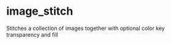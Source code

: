 # image_stitch
Stitches a collection of images together with optional color key transparency and fill
